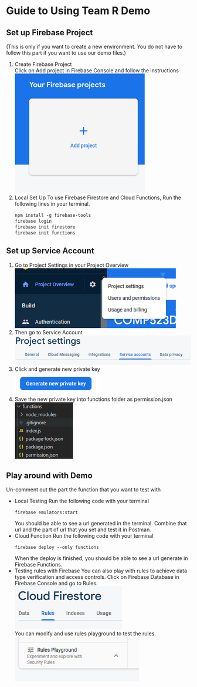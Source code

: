 # Guide to Using Team R Demo #
## Set up Firebase Project ##
(This is only if you want to create a new environment. You do not have to follow this part if you want to use our demo files.)
1. Create Firebase Project <br>
    Click on Add project in Firebase Console and follow the instructions <br>
    ![alt text](./screenshots/createproject.PNG)
2. Local Set Up 
    To use Firebase Firestore and Cloud Functions,
    Run the following lines in your terminal.
    ```commandline
    npm install -g firebase-tools
    firebase login
    firebase init firestore
    firebase init functions
    ```
## Set up Service Account ##
1. Go to Project Settings in your Project Overview <br>
![alt text](./screenshots/projectsettings.PNG)
2. Then go to Service Account <br>
![alt text](./screenshots/service.PNG)
3. Click and generate new private key <br>
![alt text](./screenshots/privatekey.PNG)
4. Save the new private key into functions folder as permission.json <br>
![alt text](./screenshots/folder.PNG)

## Play around with Demo ##
Un-comment out the part the function that you want to test with
- Local Testing
    Run the following code with your terminal
    ```commandline
    firebase emulators:start
    ```
    You should be able to see a url generated in the terminal. Combine that url and the part of url that you set and test it in Postman.
- Cloud Function
    Run the following code with your terminal
    ```commandline
    firebase deploy --only functions
    ```
    When the deploy is finished, you should be able to see a url generate in Firebase Functions. 
- Testing rules with Firebase
    You can also play with rules to achieve data type verification and access controls. 
    Click on Firebase Database in Firebase Console and go to Rules.<br>
    ![alt text](./screenshots/rule.PNG) <br>
    You can modify and use rules playground to test the rules. <br>
    ![alt text](./screenshots/rulesPlay.PNG)